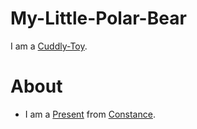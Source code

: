 # My-Little-Polar-Bear  <a id="1"/>

I am a [Cuddly-Toy](281000003.md).

# About

- I am a [Present](600189.md) from [Constance](1971091189.md).
